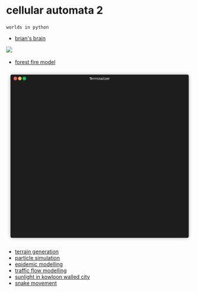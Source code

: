 # cellular automata 2

`worlds in python`

* [brian's brain](brbr)

![](asset/eg1.gif)

* [forest fire model](frfrmd)

![](asset/eg2.gif)

* [terrain generation](trgn)
* [particle simulation](prtsim)
* [epidemic modelling](epdm)
* [traffic flow modelling](trfl)
* [sunlight in kowloon walled city](sikc)
* [snake movement](snek)